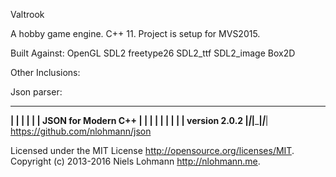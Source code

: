 Valtrook

A hobby game engine. C++ 11. Project is setup for MVS2015.

Built Against:
OpenGL
SDL2
freetype26
SDL2_ttf
SDL2_image
Box2D

Other Inclusions:

Json parser:
__ _____ _____ _____
__|  |   __|     |   | |  JSON for Modern C++
|  |  |__   |  |  | | | |  version 2.0.2
|_____|_____|_____|_|___|  https://github.com/nlohmann/json

Licensed under the MIT License <http://opensource.org/licenses/MIT>.
Copyright (c) 2013-2016 Niels Lohmann <http://nlohmann.me>.